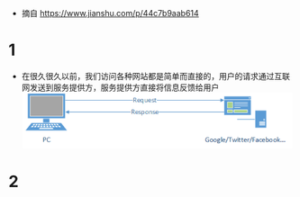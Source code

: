 * 摘自 https://www.jianshu.com/p/44c7b9aab614

# 1
* 在很久很久以前，我们访问各种网站都是简单而直接的，用户的请求通过互联网发送到服务提供方，服务提供方直接将信息反馈给用户
![图片加载中...](./images/1.png)

# 2

